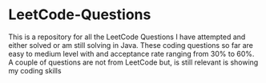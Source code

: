 # LeetCode-Questions
This is a repository for all the LeetCode Questions I have attempted and either solved or am still solving in Java.
These coding questions so far are easy to medium level with and acceptance rate ranging from 30% to 60%.
A couple of questions are not from LeetCode but, is still relevant is showing my coding skills
